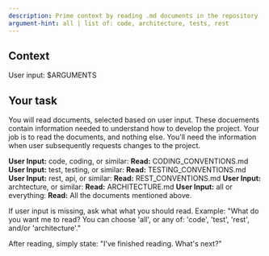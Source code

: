 ```yaml
---
description: Prime context by reading .md documents in the repository
argument-hint: all | list of: code, architecture, tests, rest
---
```


## Context

User input: $ARGUMENTS

## Your task

You will read documents, selected based on user input. These docuements contain information needed to understand
how to develop the project. Your job is to read the documents, and nothing else. You'll need the information
when user subsequently requests changes to the project.

**User Input:** code, coding, or similar: **Read:** CODING_CONVENTIONS.md
**User Input:** test, testing, or similar: **Read:** TESTING_CONVENTIONS.md
**User Input:** rest, api, or similar: **Read:** REST_CONVENTIONS.md
**User Input:** archtecture, or similar: **Read:** ARCHITECTURE.md
**User Input:** all or everything: **Read:** All the documents mentioned above.

If user input is missing, ask what what you should read. Example:
"What do you want me to read? You can choose 'all', or any of: 'code', 'test', 'rest', and/or 'architecture'."

After reading, simply state: "I've finished reading. What's next?"